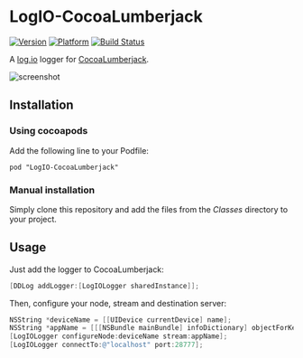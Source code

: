 # LogIO-CocoaLumberjack

[![Version](http://cocoapod-badges.herokuapp.com/v/LogIO-CocoaLumberjack/badge.png)](http://cocoadocs.org/docsets/LogIO-CocoaLumberjack)
[![Platform](http://cocoapod-badges.herokuapp.com/p/LogIO-CocoaLumberjack/badge.png)](http://cocoadocs.org/docsets/LogIO-CocoaLumberjack)
[![Build Status](https://travis-ci.org/s4nchez/LogIO-CocoaLumberjack.svg?branch=master)](https://travis-ci.org/s4nchez/LogIO-CocoaLumberjack)

A [log.io](http://logio.org/) logger for [CocoaLumberjack](https://github.com/CocoaLumberjack/CocoaLumberjack).

![screenshot](https://raw.githubusercontent.com/s4nchez/LogIO-CocoaLumberjack/master/screenshot.png)

## Installation

### Using cocoapods

Add the following line to your Podfile:

    pod "LogIO-CocoaLumberjack"

### Manual installation

Simply clone this repository and add the files from the *Classes* directory to your project.

## Usage

Just add the logger to CocoaLumberjack:

``` objective-c
[DDLog addLogger:[LogIOLogger sharedInstance]];
```

Then, configure your node, stream and destination server:

``` objective-c 
NSString *deviceName = [[UIDevice currentDevice] name];
NSString *appName = [[[NSBundle mainBundle] infoDictionary] objectForKey:@"CFBundleDisplayName"];
[LogIOLogger configureNode:deviceName stream:appName];
[LogIOLogger connectTo:@"localhost" port:28777];
```
